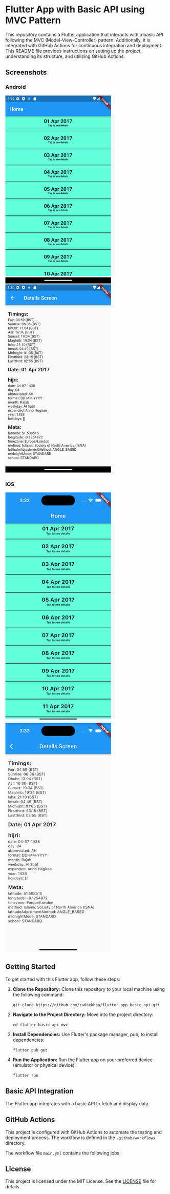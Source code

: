 # Flutter App with Basic API using MVC Pattern

This repository contains a Flutter application that interacts with a basic API following the MVC (Model-View-Controller) pattern. Additionally, it is integrated with GitHub Actions for continuous integration and deployment. This README file provides instructions on setting up the project, understanding its structure, and utilizing GitHub Actions.

## Screenshots
### Android

<img src="screenshots/android_home.png" width="330"/>  <img src="screenshots/android_details.png" width="330"/>


### IOS
<img src="screenshots/ios_home.png" width="330"/> <img src="screenshots/ios_details.png" width="330"/>


## Getting Started

To get started with this Flutter app, follow these steps:

1. **Clone the Repository:**
   Clone this repository to your local machine using the following command:

   ```git clone https://github.com/radeekhan/flutter_app_basic_api.git```


2. **Navigate to the Project Directory:**
   Move into the project directory:

   ```cd flutter-basic-api-mvc```


3. **Install Dependencies:**
   Use Flutter's package manager, pub, to install dependencies:

   ```flutter pub get```


4. **Run the Application:**
   Run the Flutter app on your preferred device (emulator or physical device):

   ```flutter run```

## Basic API Integration

The Flutter app integrates with a basic API to fetch and display data.

## GitHub Actions

This project is configured with GitHub Actions to automate the testing and deployment process. The workflow is defined in the `.github/workflows` directory.

The workflow file `main.yml` contains the following jobs:

## License

This project is licensed under the MIT License. See the [LICENSE](MIT-LICENSE.txt) file for details.

